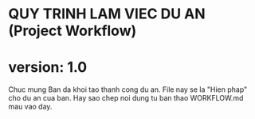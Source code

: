 # QUY TRINH LAM VIEC DU AN (Project Workflow) 
# version: 1.0 
 
Chuc mung Ban da khoi tao thanh cong du an. 
File nay se la "Hien phap" cho du an cua ban. 
Hay sao chep noi dung tu ban thao WORKFLOW.md mau vao day. 
